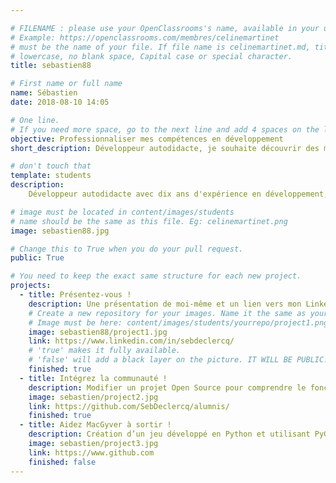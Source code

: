 ```yaml
---

# FILENAME : please use your OpenClassrooms's name, available in your url.
# Example: https://openclassrooms.com/membres/celinemartinet
# must be the name of your file. If file name is celinemartinet.md, title is celinemartinet.
# lowercase, no blank space, Capital case or special character.
title: sebastien88

# First name or full name
name: Sébastien
date: 2018-08-10 14:05

# One line.
# If you need more space, go to the next line and add 4 spaces on the left, as in 'description'.
objective: Professionnaliser mes compétences en développement
short_description: Développeur autodidacte, je souhaite découvrir des méthodes professionnelles et efficaces.

# don't touch that
template: students
description:
    Développeur autodidacte avec dix ans d'expérience en développement, je suis à la recherche d'une formation me permettant de professionnaliser mes compétences. Membre d'une équipe de développement spécialisée dans la gestion de flux de métadonnées, j'ai une appétence pour l'enrichissement et l'exploitation des données.

# image must be located in content/images/students
# name should be the same as this file. Eg: celinemartinet.png
image: sebastien88.jpg

# Change this to True when you do your pull request.
public: True

# You need to keep the exact same structure for each new project.
projects:
  - title: Présentez-vous !
    description: Une présentation de moi-même et un lien vers mon LinkedIn.
    # Create a new repository for your images. Name it the same as your nickname and profile picture.
    # Image must be here: content/images/students/yourrepo/project1.png
    image: sebastien88/project1.jpg
    link: https://www.linkedin.com/in/sebdeclercq/
    # 'true' makes it fully available.
    # 'false' will add a black layer on the picture. IT WILL BE PUBLIC!
    finished: true
  - title: Intégrez la communauté !
    description: Modifier un projet Open Source pour comprendre le fonctionnement de Git, de Github et des pull requests.
    image: sebastien/project2.jpg
    link: https://github.com/SebDeclercq/alumnis/
    finished: true
  - title: Aidez MacGyver à sortir !
    description: Création d’un jeu développé en Python et utilisant PyGame.
    image: sebastien/project3.jpg
    link: https://www.github.com
    finished: false
---
```

